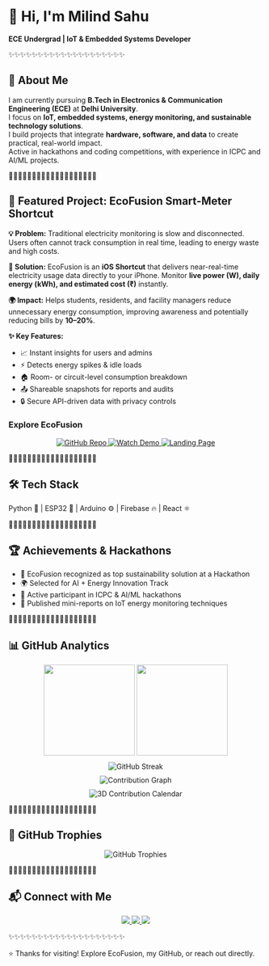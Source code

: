 # 👋 Hi, I'm Milind Sahu
**ECE Undergrad | IoT & Embedded Systems Developer**

✨✨✨✨✨✨✨✨✨✨✨✨✨✨✨✨✨✨✨✨

## 💼 About Me
I am currently pursuing **B.Tech in Electronics & Communication Engineering (ECE)** at **Delhi University**.  
I focus on **IoT, embedded systems, energy monitoring, and sustainable technology solutions**.  
I build projects that integrate **hardware, software, and data** to create practical, real-world impact.  
Active in hackathons and coding competitions, with experience in ICPC and AI/ML projects.

🔹🔹🔹🔹🔹🔹🔹🔹🔹🔹🔹🔹🔹🔹🔹🔹🔹🔹🔹

## 🌱 Featured Project: EcoFusion Smart-Meter Shortcut

**💡 Problem:** Traditional electricity monitoring is slow and disconnected. Users often cannot track consumption in real time, leading to energy waste and high costs.  

**🚀 Solution:** EcoFusion is an **iOS Shortcut** that delivers near-real-time electricity usage data directly to your iPhone. Monitor **live power (W), daily energy (kWh), and estimated cost (₹)** instantly.  

**🌍 Impact:** Helps students, residents, and facility managers reduce unnecessary energy consumption, improving awareness and potentially reducing bills by **10–20%**.

**✨ Key Features:**  
- 📈 Instant insights for users and admins  
- ⚡ Detects energy spikes & idle loads  
- 🏠 Room- or circuit-level consumption breakdown  
- 📤 Shareable snapshots for reports and audits  
- 🔒 Secure API-driven data with privacy controls  

### Explore EcoFusion

<p align="center" style="margin-top:10px;">
  <a href="https://github.com/itsmilindsahu/ECOFUSION_Shortcut">
    <img src="https://img.shields.io/badge/GitHub-Repo-blue?style=for-the-badge&logo=github&logoColor=white" alt="GitHub Repo" />
  </a>
  <a href="https://www.youtube.com/watch?v=H09fjGEfTl">
    <img src="https://img.shields.io/badge/Watch-Demo-red?style=for-the-badge&logo=youtube&logoColor=white" alt="Watch Demo" />
  </a>
  <a href="https://ecofusion.carrd.co/">
    <img src="https://img.shields.io/badge/Visit-Landing%20Page-green?style=for-the-badge&logo=firefox&logoColor=white" alt="Landing Page" />
  </a>
</p>


🔹🔹🔹🔹🔹🔹🔹🔹🔹🔹🔹🔹🔹🔹🔹🔹🔹🔹🔹

## 🛠️ Tech Stack
Python 🐍 | ESP32 🔌 | Arduino ⚙️ | Firebase 🔥 | React ⚛️

🔹🔹🔹🔹🔹🔹🔹🔹🔹🔹🔹🔹🔹🔹🔹🔹🔹🔹🔹

## 🏆 Achievements & Hackathons
- 🥇 EcoFusion recognized as top sustainability solution at a Hackathon  
- 🌍 Selected for AI + Energy Innovation Track  
- 🎯 Active participant in ICPC & AI/ML hackathons  
- 📜 Published mini-reports on IoT energy monitoring techniques

🔹🔹🔹🔹🔹🔹🔹🔹🔹🔹🔹🔹🔹🔹🔹🔹🔹🔹🔹

## 📊 GitHub Analytics
<div align="center">
<img src="https://github-readme-stats.vercel.app/api?username=itsmilindsahu&show_icons=true&theme=radical&hide_border=true" height="180px"/>
<img src="https://github-readme-stats.vercel.app/api/top-langs/?username=itsmilindsahu&layout=compact&theme=radical&hide_border=true" height="180px"/>
</div>

<div align="center" style="margin-top:10px;">
<img src="https://github-readme-streak-stats.herokuapp.com?user=itsmilindsahu&theme=radical&hide_border=true" alt="GitHub Streak"/>
</div>

<div align="center" style="margin-top:10px;">
<img src="https://github-readme-activity-graph.vercel.app/graph?username=itsmilindsahu&theme=react-dark&hide_border=true&bg_color=0d1117&color=58a6ff&line=58a6ff&point=ffffff" alt="Contribution Graph"/>
</div>

<div align="center" style="margin-top:10px;">
<img src="https://raw.githubusercontent.com/itsmilindsahu/itsmilindsahu/main/profile-3d-contrib/profile-night-rainbow.svg" alt="3D Contribution Calendar"/>
</div>

🔹🔹🔹🔹🔹🔹🔹🔹🔹🔹🔹🔹🔹🔹🔹🔹🔹🔹🔹

## 🏅 GitHub Trophies
<div align="center">
<img src="https://github-profile-trophy.vercel.app/?username=itsmilindsahu&theme=onedark&no-frame=true&row=1&column=7" alt="GitHub Trophies"/>
</div>

🔹🔹🔹🔹🔹🔹🔹🔹🔹🔹🔹🔹🔹🔹🔹🔹🔹🔹🔹

## 📬 Connect with Me
<div align="center">
<a href="https://www.linkedin.com/in/itsmilindsahu/" target="_blank">
<img src="https://img.shields.io/badge/LinkedIn-0A66C2?style=for-the-badge&logo=linkedin&logoColor=white"/>
</a>
<a href="mailto:ms4401238@gmail.com">
<img src="https://img.shields.io/badge/Email-D14836?style=for-the-badge&logo=gmail&logoColor=white"/>
</a>
<a href="https://github.com/itsmilindsahu" target="_blank">
<img src="https://img.shields.io/badge/GitHub-181717?style=for-the-badge&logo=github&logoColor=white"/>
</a>
</div>

✨✨✨✨✨✨✨✨✨✨✨✨✨✨✨✨✨✨✨✨

⭐ Thanks for visiting! Explore EcoFusion, my GitHub, or reach out directly.
